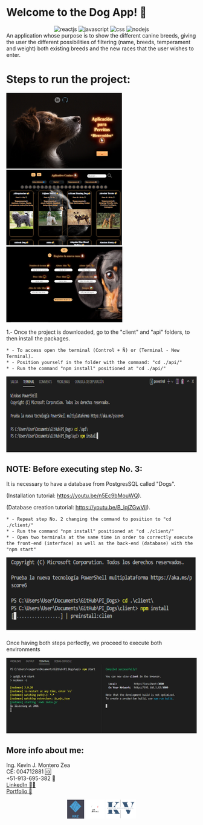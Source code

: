 # Welcome to the Dog App! 🐶
<div align="center">
<div>
    <img src="https://img.shields.io/badge/-React.Js-black?style=for-the-badge&logoColor=black&logo=react&color=61DAFB" alt="reactjs" />
    <img src="https://img.shields.io/badge/-Javascript-black?style=for-the-badge&logoColor=black&logo=javascript&color=F7DF1E" alt="javascript" />
    <img src="https://img.shields.io/badge/-CSS-black?style=for-the-badge&logoColor=black&logo=css3&color=1572B6" alt="css" />
    <img src="https://img.shields.io/badge/-Node.Js-black?style=for-the-badge&logoColor=black&logo=node.js&color=339933" alt="nodejs" />
  </div>
</div> 
An application whose purpose is to show the different canine breeds, giving the
user the different possibilities of filtering (name, breeds, temperament and weight) both existing breeds and
the new races that the user wishes to enter.

# Steps to run the project:
<p align="left">
  <img height="200" src="./img/portada.png" />
  <img height="200" src="./img/portada2.png" />
  <img height="200" src="./img/portada3.png" />
</p>

1.- Once the project is downloaded, go to the "client" and "api" folders, to then install the packages.

    * - To access open the terminal (Control + Ñ) or (Terminal - New Terminal).
    * - Position yourself in the folder with the command: "cd ./api/"
    * - Run the command "npm install" positioned at "cd ./api/"
    
<p align="center">
  <img height="200" src="./img/1.png" />
</p>

## NOTE: Before executing step No. 3:
It is necessary to have a database from PostgresSQL called "Dogs".

(Installation tutorial: https://youtu.be/n5Ec9bMouWQ).

(Database creation tutorial: https://youtu.be/B_lqjZGwViI).

    * - Repeat step No. 2 changing the command to position to "cd ./client/"
    * - Run the command "npm install" positioned at "cd ./client/"
    * - Open two terminals at the same time in order to correctly execute the front-end (interface) as well as the back-end (database) with the "npm start"
<p align="center">
  <img height="200" src="./img/2.png" />
</p>

Once having both steps perfectly, we proceed to execute both environments

<p align="center">
  <img height="200" src="./img/5.png" />
</p>


## More info about me: 
<div id="badges" >
Ing. Kevin J. Montero Zea 
</div>
<div id="badges" >
CE: 004712881 🆔
</div>
<div id="badges" >
+51-913-695-382 📱
</div>
<div id="badges" >
<a href="https://www.linkedin.com/in/kevin913montero/">
    LinkedIn 👨‍🦰
  </a>
</div>
<div id="badges" >
<a href="https://portfoliokjmz.netlify.app/">
    Portfolio 💼
  </a>
</div>


<p align="center">
<img height="50" src="./img/logo2.png" />
<img height="50" src="./img/logo3.png" />
<img height="50" src="./img/Sin título.png" />
</p>
